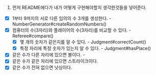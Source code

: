 1. 먼저 README에다가 내가 어떻게 구현해야할지 생각한것들을 넣어준다.


- [x] 1부터 9까지의 서로 다른 임의의 수 3개를 생성한다. - NumberGenerator#createRandomNumbers()
- [x] 컴퓨터의 수(3자리)와 플레이어의 수(3자리)를 비교할 수 있다. - Referee#compare()
  - [x] 몇 개의 숫자가 같은지를 알 수 있다. - Judgment#correctCount()
  - [x] 특정 자리에 특정 숫자가 있는지 알 수 있다. - Judgment#hasPlace()
- [x] 같은 수가 다른 자리에 있으면 볼이다. - 
- [x] 같은 수가 같은 자리에 있으면 스트라이크이다.
- [x] 같은 수가 전혀 없으면 낫싱이다.